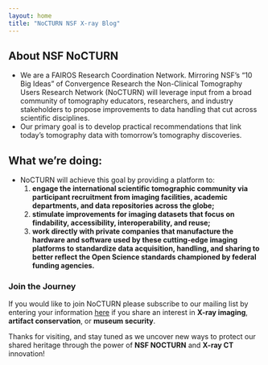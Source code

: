 ```yaml
---
layout: home
title: "NoCTURN NSF X-ray Blog"
---
```


## About NSF NoCTURN
- We are a FAIROS Research Coordination Network. Mirroring NSF’s “10 Big Ideas” of Convergence Research the Non-Clinical Tomography Users Research Network (NoCTURN) will leverage input from a broad community of tomography educators, researchers, and industry stakeholders to propose improvements to data handling that cut across scientific disciplines.
- Our primary goal is to develop practical recommendations that link today’s tomography data with tomorrow’s tomography discoveries. 

## What we’re doing: 
- NoCTURN will achieve this goal by providing a platform to:
  1) **engage the international scientific tomographic community via participant recruitment from imaging facilities, academic departments, and data repositories across the globe;**
  2) **stimulate improvements for imaging datasets that focus on findability, accessibility, interoperability, and reuse;**
  3) **work directly with private companies that manufacture the hardware and software used by these cutting-edge imaging platforms to standardize data acquisition, handling, and sharing to better reflect the Open Science standards championed by federal funding agencies.**

### Join the Journey

If you would like to join NoCTURN please subscribe to our mailing list by entering your information [here](https://nocturnetwork.org/join-nocturn/) if you share an interest in **X-ray imaging**, **artifact conservation**, or **museum security**.

Thanks for visiting, and stay tuned as we uncover new ways to protect our shared heritage through the power of **NSF NOCTURN** and **X-ray CT** innovation!
